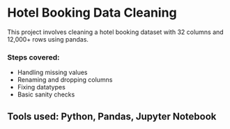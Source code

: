 # Hotel Booking Data Cleaning

This project involves cleaning a hotel booking dataset with 32 columns and 12,000+ rows using pandas.

### Steps covered:

- Handling missing values
- Renaming and dropping columns
- Fixing datatypes
- Basic sanity checks

## Tools used: Python, Pandas, Jupyter Notebook
